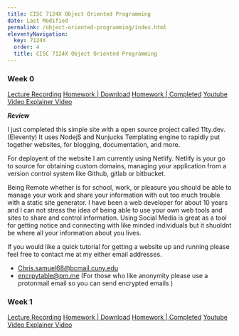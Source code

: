```yaml
---
title: CISC 7124X Object Oriented Programming
date: Last Modified 
permalink: /object-oriented-programming/index.html
eleventyNavigation:
  key: 7124X
  order: 4
  title: CISC 7124X Object Oriented Programming
---
```


### Week 0

[Lecture Recording](https://youtu.be/MRA73wR9hgI)
[Homework | Download](http://www.sci.brooklyn.cuny.edu/~zhou/teaching/cis7124/hw1.pdf)
[Homework | Completed]( https://www.dropbox.com/sh/nqj1tnkdbgelxhb/AABB_NsT2RN0_IikjI_ejkBMa?dl=0)
[Youtube Video Explainer Video]()

***Review***

I just completed this simple site with a open source project 
called 11ty.dev. (Eleventy) It uses NodejS and Nunjucks Templating engine to rapidly put together websites, for blogging, documentation, and more. 

For deployent of the website I am currently using Netlify. Netlify is your go to source for obtaining custom domains, managing your application from a version control system like Github, gitlab or bitbucket.

 Being Remote whether is for school, work, or pleasure you should be able to manage your work and share your information with out too much trouble with a static site generator. I have been a web developer for about 10 years and I can not stress the idea of being able to use your own web tools and sites to share and control information. Using Social Media is great as a tool for getting notice and connecting with like minded individuals but it shuoldnt be where all your information about you lives.

 If you would like a quick tutorial for getting a website up and running please feel free to contact me at  my either email addresses.

- Chris.samuel68@bcmail.cuny.edu 
- encrpytable@pm.me (For those who like anonymity please use a protonmail email so you can send encrypted emails ) 

### Week 1

[Lecture Recording](https://youtu.be/MRA73wR9hgI)
[Homework | Download]()
[Homework | Completed]( https://www.dropbox.com/sh/nqj1tnkdbgelxhb/AABB_NsT2RN0_IikjI_ejkBMa?dl=0)
[Youtube Video Explainer Video]()

